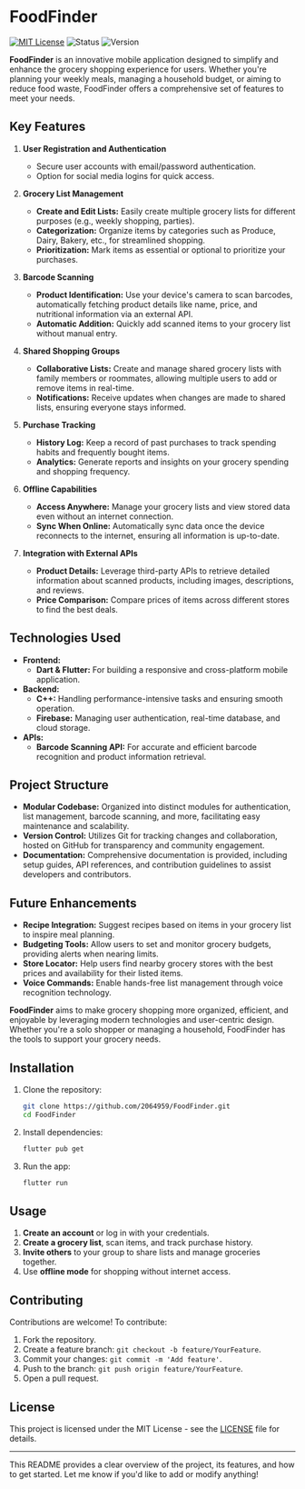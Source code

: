 # FoodFinder
[![MIT License](https://img.shields.io/badge/License-MIT-blue.svg)](https://github.com/2064959/FoodFinder/blob/main/LICENSE) ![Status](https://img.shields.io/badge/Status-in_progress-green.svg) ![Version](https://img.shields.io/badge/Version-0.1.0-dark%20green.svg)


**FoodFinder** is an innovative mobile application designed to simplify and enhance the grocery shopping experience for users. Whether you're planning your weekly meals, managing a household budget, or aiming to reduce food waste, FoodFinder offers a comprehensive set of features to meet your needs.

## **Key Features**

1. **User Registration and Authentication**
   - Secure user accounts with email/password authentication.
   - Option for social media logins for quick access.

2. **Grocery List Management**
   - **Create and Edit Lists:** Easily create multiple grocery lists for different purposes (e.g., weekly shopping, parties).
   - **Categorization:** Organize items by categories such as Produce, Dairy, Bakery, etc., for streamlined shopping.
   - **Prioritization:** Mark items as essential or optional to prioritize your purchases.

3. **Barcode Scanning**
   - **Product Identification:** Use your device's camera to scan barcodes, automatically fetching product details like name, price, and nutritional information via an external API.
   - **Automatic Addition:** Quickly add scanned items to your grocery list without manual entry.

4. **Shared Shopping Groups**
   - **Collaborative Lists:** Create and manage shared grocery lists with family members or roommates, allowing multiple users to add or remove items in real-time.
   - **Notifications:** Receive updates when changes are made to shared lists, ensuring everyone stays informed.

5. **Purchase Tracking**
   - **History Log:** Keep a record of past purchases to track spending habits and frequently bought items.
   - **Analytics:** Generate reports and insights on your grocery spending and shopping frequency.

6. **Offline Capabilities**
   - **Access Anywhere:** Manage your grocery lists and view stored data even without an internet connection.
   - **Sync When Online:** Automatically sync data once the device reconnects to the internet, ensuring all information is up-to-date.

7. **Integration with External APIs**
   - **Product Details:** Leverage third-party APIs to retrieve detailed information about scanned products, including images, descriptions, and reviews.
   - **Price Comparison:** Compare prices of items across different stores to find the best deals.

## **Technologies Used**

- **Frontend:**
  - **Dart & Flutter:** For building a responsive and cross-platform mobile application.
- **Backend:**
  - **C++:** Handling performance-intensive tasks and ensuring smooth operation.
  - **Firebase:** Managing user authentication, real-time database, and cloud storage.
- **APIs:**
  - **Barcode Scanning API:** For accurate and efficient barcode recognition and product information retrieval.

## **Project Structure**

- **Modular Codebase:** Organized into distinct modules for authentication, list management, barcode scanning, and more, facilitating easy maintenance and scalability.
- **Version Control:** Utilizes Git for tracking changes and collaboration, hosted on GitHub for transparency and community engagement.
- **Documentation:** Comprehensive documentation is provided, including setup guides, API references, and contribution guidelines to assist developers and contributors.

## **Future Enhancements**

- **Recipe Integration:** Suggest recipes based on items in your grocery list to inspire meal planning.
- **Budgeting Tools:** Allow users to set and monitor grocery budgets, providing alerts when nearing limits.
- **Store Locator:** Help users find nearby grocery stores with the best prices and availability for their listed items.
- **Voice Commands:** Enable hands-free list management through voice recognition technology.


**FoodFinder** aims to make grocery shopping more organized, efficient, and enjoyable by leveraging modern technologies and user-centric design. Whether you're a solo shopper or managing a household, FoodFinder has the tools to support your grocery needs.
  
## Installation

1. Clone the repository:

   ```bash
   git clone https://github.com/2064959/FoodFinder.git
   cd FoodFinder
   ```

2. Install dependencies:

   ```bash
   flutter pub get
   ```

3. Run the app:

   ```bash
   flutter run
   ```

## Usage

1. **Create an account** or log in with your credentials.
2. **Create a grocery list**, scan items, and track purchase history.
3. **Invite others** to your group to share lists and manage groceries together.
4. Use **offline mode** for shopping without internet access.

## Contributing

Contributions are welcome! To contribute:
1. Fork the repository.
2. Create a feature branch: `git checkout -b feature/YourFeature`.
3. Commit your changes: `git commit -m 'Add feature'`.
4. Push to the branch: `git push origin feature/YourFeature`.
5. Open a pull request.

## License

This project is licensed under the MIT License - see the [LICENSE](LICENSE) file for details.

---

This README provides a clear overview of the project, its features, and how to get started. Let me know if you'd like to add or modify anything!
